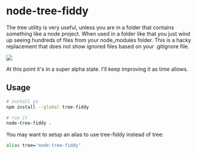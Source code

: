 # node-tree-fiddy

The tree utility is very useful, unless you are in a folder that contains something like a node project. When used in a folder like that you just wind up seeing hundreds of files from your node_modules folder. This is a hacky replacement that does not show ignored files based on your .gitignore file.

<a href="https://asciinema.org/a/ddgtztnvdk9emwsvqfmj0tlxr" target="_blank"><img src="https://asciinema.org/a/ddgtztnvdk9emwsvqfmj0tlxr.png" /></a>

At this point it's in a super alpha state. I'll keep improving it as time allows.

## Usage

```sh
# install yo
npm install --global tree-fiddy

# run it
node-tree-fiddy .
```

You may want to setup an alias to use tree-fiddy instead of tree:

```sh
alias tree='node-tree-fiddy'
```

